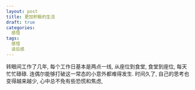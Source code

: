 ```yaml
---
layout: post
title: 更加积极的生活
draft: true
categories:
  感悟
tags:
  感悟
  读后感
---
```


转眼间工作了几年, 每个工作日基本是两点一线, 从座位到食堂, 食堂到座位, 每天忙忙碌碌. 连偶尔能够打破这一常态的小意外都难得发生. 时间久了, 自己的思考也变得越来越少, 心中总不免有些恐慌和焦虑, 
